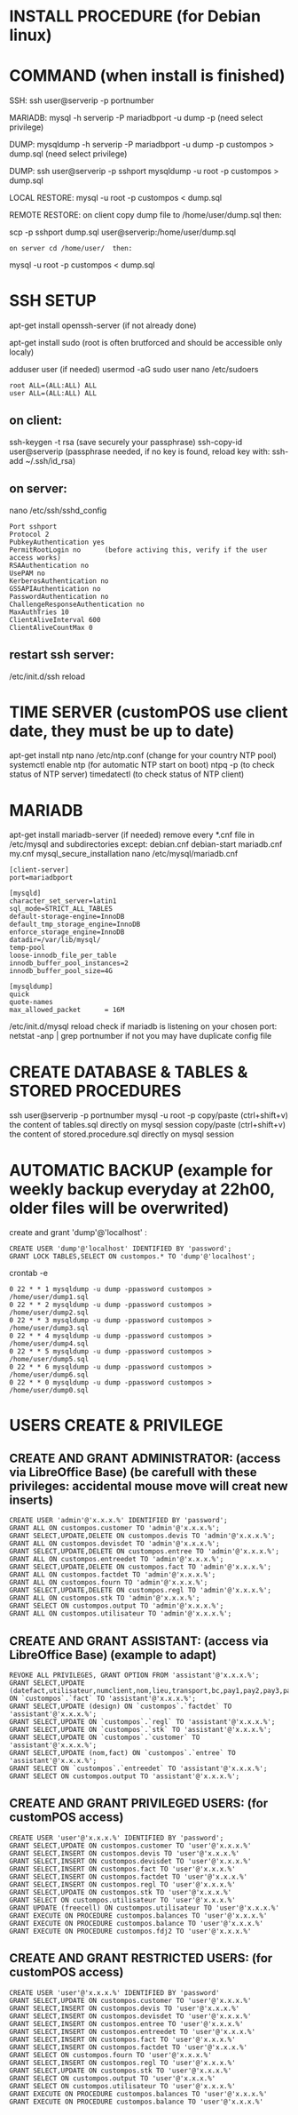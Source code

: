 # INSTALL PROCEDURE (for Debian linux)

# COMMAND (when install is finished)
SSH:	ssh user@serverip -p portnumber

MARIADB:	mysql -h serverip -P mariadbport -u dump -p					(need select privilege)

DUMP:	mysqldump -h serverip -P mariadbport -u dump -p custompos > dump.sql	(need select privilege)

DUMP:	ssh user@serverip -p sshport mysqldump -u root -p custompos > dump.sql

LOCAL RESTORE:		mysql -u root -p custompos < dump.sql

REMOTE RESTORE: on client copy dump file to /home/user/dump.sql  then:

scp -p sshport dump.sql user@serverip:/home/user/dump.sql

	on server cd /home/user/  then:

mysql -u root -p custompos < dump.sql

# SSH SETUP
apt-get install openssh-server	(if not already done)

apt-get install sudo 			(root is often brutforced and should be accessible only localy)

adduser user 				(if needed)
usermod -aG sudo user
nano /etc/sudoers
```
root ALL=(ALL:ALL) ALL
user ALL=(ALL:ALL) ALL
```
## on client:
ssh-keygen -t rsa            	(save securely your passphrase)
ssh-copy-id user@serverip	(passphrase needed, if no key is found, reload key with:	ssh-add ~/.ssh/id_rsa)
## on server:
nano /etc/ssh/sshd_config
```
Port sshport
Protocol 2
PubkeyAuthentication yes
PermitRootLogin no		(before activing this, verify if the user access works)
RSAAuthentication no
UsePAM no
KerberosAuthentication no
GSSAPIAuthentication no
PasswordAuthentication no
ChallengeResponseAuthentication no
MaxAuthTries 10
ClientAliveInterval 600
ClientAliveCountMax 0
```
## restart ssh server: 
/etc/init.d/ssh reload

# TIME SERVER (customPOS use client date, they must be up to date)
apt-get install ntp
nano /etc/ntp.conf 	(change for your country NTP pool)
systemctl enable ntp	(for automatic NTP start on boot)
ntpq -p		(to check status of NTP server)
timedatectl		(to check status of NTP client)

# MARIADB
apt-get install mariadb-server	(if needed)
remove every *.cnf file in /etc/mysql and subdirectories except:    debian.cnf  debian-start  mariadb.cnf  my.cnf
mysql_secure_installation
nano /etc/mysql/mariadb.cnf
```
[client-server]
port=mariadbport

[mysqld]
character_set_server=latin1
sql_mode=STRICT_ALL_TABLES
default-storage-engine=InnoDB
default_tmp_storage_engine=InnoDB
enforce_storage_engine=InnoDB
datadir=/var/lib/mysql/
temp-pool
loose-innodb_file_per_table
innodb_buffer_pool_instances=2
innodb_buffer_pool_size=4G

[mysqldump]
quick
quote-names
max_allowed_packet      = 16M
```
/etc/init.d/mysql reload
check if mariadb is listening on your chosen port:	netstat -anp | grep portnumber
if not you may have duplicate config file

# CREATE DATABASE & TABLES & STORED PROCEDURES
ssh user@serverip -p portnumber
mysql -u root -p
copy/paste (ctrl+shift+v) the content of tables.sql directly on mysql session
copy/paste (ctrl+shift+v) the content of stored.procedure.sql directly on mysql session

# AUTOMATIC BACKUP (example for weekly backup everyday at 22h00, older files will be overwrited)
create and grant 'dump'@'localhost' :
```
CREATE USER 'dump'@'localhost' IDENTIFIED BY 'password';
GRANT LOCK TABLES,SELECT ON custompos.* TO 'dump'@'localhost';
```
crontab -e
```
0 22 * * 1 mysqldump -u dump -ppassword custompos > /home/user/dump1.sql
0 22 * * 2 mysqldump -u dump -ppassword custompos > /home/user/dump2.sql
0 22 * * 3 mysqldump -u dump -ppassword custompos > /home/user/dump3.sql
0 22 * * 4 mysqldump -u dump -ppassword custompos > /home/user/dump4.sql
0 22 * * 5 mysqldump -u dump -ppassword custompos > /home/user/dump5.sql
0 22 * * 6 mysqldump -u dump -ppassword custompos > /home/user/dump6.sql
0 22 * * 0 mysqldump -u dump -ppassword custompos > /home/user/dump0.sql
```

# USERS CREATE & PRIVILEGE
## CREATE AND GRANT ADMINISTRATOR: (access via LibreOffice Base) (be carefull with these privileges: accidental mouse move will creat new inserts)
```
CREATE USER 'admin'@'x.x.x.%' IDENTIFIED BY 'password';
GRANT ALL ON custompos.customer TO 'admin'@'x.x.x.%';
GRANT SELECT,UPDATE,DELETE ON custompos.devis TO 'admin'@'x.x.x.%';
GRANT ALL ON custompos.devisdet TO 'admin'@'x.x.x.%';
GRANT SELECT,UPDATE,DELETE ON custompos.entree TO 'admin'@'x.x.x.%';
GRANT ALL ON custompos.entreedet TO 'admin'@'x.x.x.%';
GRANT SELECT,UPDATE,DELETE ON custompos.fact TO 'admin'@'x.x.x.%';
GRANT ALL ON custompos.factdet TO 'admin'@'x.x.x.%';
GRANT ALL ON custompos.fourn TO 'admin'@'x.x.x.%';
GRANT SELECT,UPDATE,DELETE ON custompos.regl TO 'admin'@'x.x.x.%';
GRANT ALL ON custompos.stk TO 'admin'@'x.x.x.%';
GRANT SELECT ON custompos.output TO 'admin'@'x.x.x.%';
GRANT ALL ON custompos.utilisateur TO 'admin'@'x.x.x.%';
```

## CREATE AND GRANT ASSISTANT: (access via LibreOffice Base) (example to adapt)
```
REVOKE ALL PRIVILEGES, GRANT OPTION FROM 'assistant'@'x.x.x.%';
GRANT SELECT,UPDATE (datefact,utilisateur,numclient,nom,lieu,transport,bc,pay1,pay2,pay3,pay4,mode1,mode2,mode3,mode4,rendu,typefact,echeance,lettre,contact,chq1,chq2,chq3,chq4,bl) ON `custompos`.`fact` TO 'assistant'@'x.x.x.%';
GRANT SELECT,UPDATE (design) ON `custompos`.`factdet` TO 'assistant'@'x.x.x.%';
GRANT SELECT,UPDATE ON `custompos`.`regl` TO 'assistant'@'x.x.x.%';
GRANT SELECT,UPDATE ON `custompos`.`stk` TO 'assistant'@'x.x.x.%';
GRANT SELECT,UPDATE ON `custompos`.`customer` TO 'assistant'@'x.x.x.%';
GRANT SELECT,UPDATE (nom,fact) ON `custompos`.`entree` TO 'assistant'@'x.x.x.%';
GRANT SELECT ON `custompos`.`entreedet` TO 'assistant'@'x.x.x.%';
GRANT SELECT ON custompos.output TO 'assistant'@'x.x.x.%';
```

## CREATE AND GRANT PRIVILEGED USERS: (for customPOS access)
```
CREATE USER 'user'@'x.x.x.%' IDENTIFIED BY 'password';
GRANT SELECT,UPDATE ON custompos.customer TO 'user'@'x.x.x.%'
GRANT SELECT,INSERT ON custompos.devis TO 'user'@'x.x.x.%'
GRANT SELECT,INSERT ON custompos.devisdet TO 'user'@'x.x.x.%'
GRANT SELECT,INSERT ON custompos.fact TO 'user'@'x.x.x.%'
GRANT SELECT,INSERT ON custompos.factdet TO 'user'@'x.x.x.%'
GRANT SELECT,INSERT ON custompos.regl TO 'user'@'x.x.x.%'
GRANT SELECT,UPDATE ON custompos.stk TO 'user'@'x.x.x.%'
GRANT SELECT ON custompos.utilisateur TO 'user'@'x.x.x.%'
GRANT UPDATE (freecell) ON custompos.utilisateur TO 'user'@'x.x.x.%'
GRANT EXECUTE ON PROCEDURE custompos.balances TO 'user'@'x.x.x.%'
GRANT EXECUTE ON PROCEDURE custompos.balance TO 'user'@'x.x.x.%'
GRANT EXECUTE ON PROCEDURE custompos.fdj2 TO 'user'@'x.x.x.%'
```

## CREATE AND GRANT RESTRICTED USERS: (for customPOS access)
```
CREATE USER 'user'@'x.x.x.%' IDENTIFIED BY 'password'
GRANT SELECT,UPDATE ON custompos.customer TO 'user'@'x.x.x.%'
GRANT SELECT,INSERT ON custompos.devis TO 'user'@'x.x.x.%'
GRANT SELECT,INSERT ON custompos.devisdet TO 'user'@'x.x.x.%'
GRANT SELECT,INSERT ON custompos.entree TO 'user'@'x.x.x.%'
GRANT SELECT,INSERT ON custompos.entreedet TO 'user'@'x.x.x.%'
GRANT SELECT,INSERT ON custompos.fact TO 'user'@'x.x.x.%'
GRANT SELECT,INSERT ON custompos.factdet TO 'user'@'x.x.x.%'
GRANT SELECT ON custompos.fourn TO 'user'@'x.x.x.%'
GRANT SELECT,INSERT ON custompos.regl TO 'user'@'x.x.x.%'
GRANT SELECT,UPDATE ON custompos.stk TO 'user'@'x.x.x.%'
GRANT SELECT ON custompos.output TO 'user'@'x.x.x.%'
GRANT SELECT ON custompos.utilisateur TO 'user'@'x.x.x.%'
GRANT EXECUTE ON PROCEDURE custompos.balances TO 'user'@'x.x.x.%'
GRANT EXECUTE ON PROCEDURE custompos.balance TO 'user'@'x.x.x.%'
```
